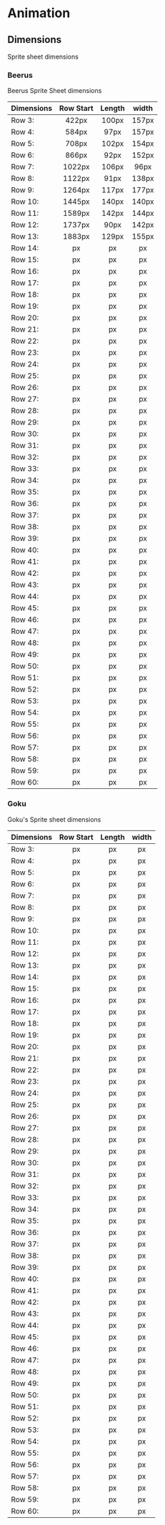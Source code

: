 # Animation

## Dimensions

Sprite sheet dimensions

### Beerus

Beerus Sprite Sheet dimensions

| Dimensions | Row Start | Length | width |
|:--------|:--------:|:--------:|:--------:|
|Row 3:| 422px |  100px |157px |
|Row 4:| 584px | 97px | 157px |
|Row 5:| 708px| 102px| 154px|
|Row 6:| 866px| 92px| 152px|
|Row 7:| 1022px| 106px| 96px|
|Row 8:| 1122px| 91px| 138px|
|Row 9:| 1264px| 117px| 177px|
|Row 10:| 1445px| 140px| 140px|
|Row 11:| 1589px| 142px| 144px|
|Row 12:| 1737px| 90px| 142px|
|Row 13:| 1883px| 129px| 155px|
|Row 14:| px| px| px|
|Row 15:| px| px| px|
|Row 16:| px| px| px|
|Row 17:| px| px| px|
|Row 18:| px| px| px|
|Row 19:| px| px| px|
|Row 20:| px| px| px|
|Row 21:| px| px| px|
|Row 22:| px| px| px|
|Row 23:| px| px| px|
|Row 24:| px| px| px|
|Row 25:| px| px| px|
|Row 26:| px| px| px|
|Row 27:| px| px| px|
|Row 28:| px| px| px|
|Row 29:| px| px| px|
|Row 30:| px| px| px|
|Row 31:| px| px| px|
|Row 32:| px| px| px|
|Row 33:| px| px| px|
|Row 34:| px| px| px|
|Row 35:| px| px| px|
|Row 36:| px| px| px|
|Row 37:| px| px| px|
|Row 38:| px| px| px|
|Row 39:| px| px| px|
|Row 40:| px| px| px|
|Row 41:| px| px| px|
|Row 42:| px| px| px|
|Row 43:| px| px| px|
|Row 44:| px| px| px|
|Row 45:| px| px| px|
|Row 46:| px| px| px|
|Row 47:| px| px| px|
|Row 48:| px| px| px|
|Row 49:| px| px| px|
|Row 50:| px| px| px|
|Row 51:| px| px| px|
|Row 52:| px| px| px|
|Row 53:| px| px| px|
|Row 54:| px| px| px|
|Row 55:| px| px| px|
|Row 56:| px| px| px|
|Row 57:| px| px| px|
|Row 58:| px| px| px|
|Row 59:| px| px| px|
|Row 60:| px| px| px|

### Goku

Goku's Sprite sheet dimensions

| Dimensions | Row Start | Length | width |
|:--------|:--------:|:--------:|:--------:|
|Row 3:| px |  px |px |
|Row 4:| px | px | px |
|Row 5:| px| px| px|
|Row 6:| px| px| px|
|Row 7:| px| px| px|
|Row 8:| px| px| px|
|Row 9:| px| px| px|
|Row 10:| px| px| px|
|Row 11:| px| px| px|
|Row 12:| px| px| px|
|Row 13:| px| px| px|
|Row 14:| px| px| px|
|Row 15:| px| px| px|
|Row 16:| px| px| px|
|Row 17:| px| px| px|
|Row 18:| px| px| px|
|Row 19:| px| px| px|
|Row 20:| px| px| px|
|Row 21:| px| px| px|
|Row 22:| px| px| px|
|Row 23:| px| px| px|
|Row 24:| px| px| px|
|Row 25:| px| px| px|
|Row 26:| px| px| px|
|Row 27:| px| px| px|
|Row 28:| px| px| px|
|Row 29:| px| px| px|
|Row 30:| px| px| px|
|Row 31:| px| px| px|
|Row 32:| px| px| px|
|Row 33:| px| px| px|
|Row 34:| px| px| px|
|Row 35:| px| px| px|
|Row 36:| px| px| px|
|Row 37:| px| px| px|
|Row 38:| px| px| px|
|Row 39:| px| px| px|
|Row 40:| px| px| px|
|Row 41:| px| px| px|
|Row 42:| px| px| px|
|Row 43:| px| px| px|
|Row 44:| px| px| px|
|Row 45:| px| px| px|
|Row 46:| px| px| px|
|Row 47:| px| px| px|
|Row 48:| px| px| px|
|Row 49:| px| px| px|
|Row 50:| px| px| px|
|Row 51:| px| px| px|
|Row 52:| px| px| px|
|Row 53:| px| px| px|
|Row 54:| px| px| px|
|Row 55:| px| px| px|
|Row 56:| px| px| px|
|Row 57:| px| px| px|
|Row 58:| px| px| px|
|Row 59:| px| px| px|
|Row 60:| px| px| px|
